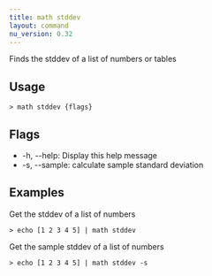 ```yaml
---
title: math stddev
layout: command
nu_version: 0.32
---
```

Finds the stddev of a list of numbers or tables

## Usage
```shell
> math stddev {flags} 
 ```

## Flags
* -h, --help: Display this help message
* -s, --sample: calculate sample standard deviation

## Examples
  Get the stddev of a list of numbers
```shell
> echo [1 2 3 4 5] | math stddev
 ```

  Get the sample stddev of a list of numbers
```shell
> echo [1 2 3 4 5] | math stddev -s
 ```

